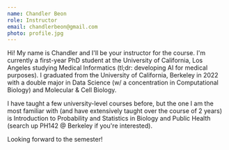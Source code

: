 ```yaml
---
name: Chandler Beon
role: Instructor
email: chandlerbeon@gmail.com
photo: profile.jpg
---
```


<p>Hi! My name is Chandler and I'll be your instructor for the course. I'm currently a first-year PhD student at the University of California, Los Angeles studying Medical Informatics (tl;dr: developing AI for medical purposes). I graduated from the University of California, Berkeley in 2022 with a double major in Data Science (w/ a concentration in Computational Biology) and Molecular & Cell Biology. </p>  

<p>I have taught a few university-level courses before, but the one I am the most familiar with (and have extensively taught over the course of 2 years) is Introduction to Probability and Statistics in Biology and Public Health (search up PH142 @ Berkeley if you're interested).</p>  

<p> Looking forward to the semester! </p>  


